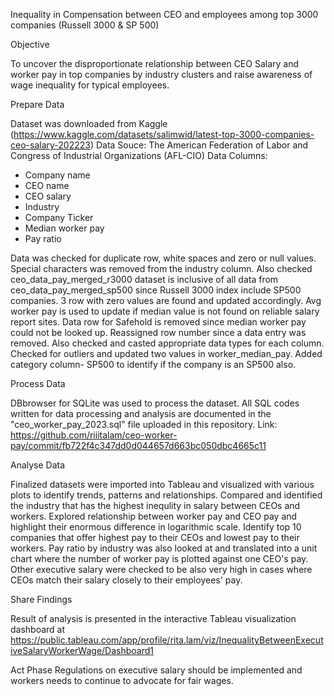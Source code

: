 Inequality in Compensation between CEO and employees among top 3000 companies (Russell 3000 & SP 500)

Objective

To uncover the disproportionate relationship between CEO Salary and worker pay in top companies by industry clusters and raise awareness of 
wage inequality for typical employees.

Prepare Data

Dataset was downloaded from Kaggle (https://www.kaggle.com/datasets/salimwid/latest-top-3000-companies-ceo-salary-202223)
Data Souce: The American Federation of Labor and Congress of Industrial Organizations (AFL-CIO)
Data Columns:
- Company name
- CEO name
- CEO salary
- Industry
- Company Ticker
- Median worker pay
- Pay ratio

Data was checked for duplicate row, white spaces and zero or null values. Special characters was removed from the industry column. 
Also checked ceo_data_pay_merged_r3000 dataset is inclusive of all data from ceo_data_pay_merged_sp500 since Russell 3000 index include SP500 companies. 
3 row with zero values are found and updated accordingly. Avg worker pay is used to update if median value is not found on reliable salary report sites.
Data row for Safehold is removed since median worker pay could not be looked up. 
Reassigned row number since a data entry was removed. 
Also checked and casted appropriate data types for each column.
Checked for outliers and updated two values in worker_median_pay. 
Added category column- SP500 to identify if the company is an SP500 also.

Process Data

DBbrowser for SQLite was used to process the dataset. 
All SQL codes written for data processing and analysis are documented in the "ceo_worker_pay_2023.sql" file uploaded in this repository. 
Link: https://github.com/riiitalam/ceo-worker-pay/commit/fb722f4c347dd0d044657d663bc050dbc4665c11

Analyse Data

Finalized datasets were imported into Tableau and visualized with various plots to identify trends, patterns and relationships. 
Compared and identified the industry that has the highest inequlity in salary between CEOs and workers. 
Explored relationship between worker pay and CEO pay and highlight their enormous difference in logarithmic scale. 
Identify top 10 companies that offer highest pay to their CEOs and lowest pay to their workers.
Pay ratio by industry was also looked at and translated into a unit chart where the number of worker pay is plotted against one CEO's pay. 
Other executive salary were checked to be also very high in cases where CEOs match their salary closely to their employees' pay.

Share Findings

Result of analysis is presented in the interactive Tableau visualization dashboard at 
https://public.tableau.com/app/profile/rita.lam/viz/InequalityBetweenExecutiveSalaryWorkerWage/Dashboard1

Act Phase
Regulations on executive salary should be implemented and workers needs to continue to advocate for fair wages. 

